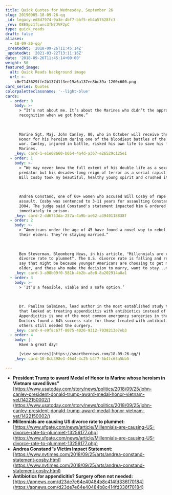 ```yaml
---
title: Quick Quotes for Wednesday, September 26
slug: 20190905-18-09-26-qq
_id: legacy-ed8d7974-9a3e-4bf7-bbf5-eb4a57628fc3
_rev: O8E8pz1fLwnc3fN7JVF2pC
type: quick_reads
draft: false
aliases:
  - 18-09-26-qq/
_createdAt: '2018-09-26T11:45:14Z'
_updatedAt: '2021-03-22T13:11:16Z'
date: '2018-09-26T11:45:14+00:00'
weight: 50
featured_image:
  alt: Quick Reads background image
  url: >-
    c0e7143629ffe2b137d1f3ee19a6a137ee8bc39a-1200x600.png
card_series: Quotes
colorpaletteclassname: '--light-blue'
cards:
  - order: 0
    body: >-
      > “It’s not about me. It’s about the Marines who didn’t the appropriate
      recognition when we got home.”  
        
        
        
      Marine Sgt. Maj. John Canley, 80, who in October will receive the Medal of
      Honor for his heroism during one of the bloodiest battles of the Vietnam
      war. Canley, injured in battle, risked his own life to save his fellow
      Marines.
    _key: card-1-e1e68660-b654-4a4d-a367-e26529c125e1
  - order: 1
    body: >-
      > “We may never know the full extent of his double life as a sexual
      predator but his decades-long reign of terror as a serial rapist is over….
      Bill Cosby took my beautiful, healthy young spirit and crushed it.”  
        
        
        
      Andrea Constand, one of 60+ women who accused Bill Cosby of rape or sexual
      assault. Cosby was sentenced to 3-11 years for assaulting Constand in
      2004. The judge said Constand's statement impacted him & ordered Cosby
      immediately to prison.
    _key: card-2-dd6753da-257a-4a9b-ae62-a3940118838f
  - order: 2
    body: >-
      > “Americans under the age of 45 have found a novel way to rebel against
      their elders: They’re staying married.”  
        
        
        
      Ben Steverman, Bloomberg News, in his article, "Millennials are causing US
      divorce rate to plummet". The U.S. divorce rate is falling and researchers
      say that might be because younger Americans are choosing to get married
      older, and those who make the decision to marry, want to stay...married.
    _key: card-3-a98b09f0-581b-4b2b-a8e8-8a202914a8a1
  - order: 3
    body: >-
      > ‘It’s a feasible, viable and a safe option.’  
        
        
        
      Dr. Paulina Salminen, lead author in the most established study to date
      that looked at treating appendicitis with antibiotics instead of surgery.
      Appendicitis is one of the most common emergency surgeries in the world.
      Doctors found a 64% success rate for those treated with antibiotics;
      others still needed the surgery.
    _key: card-4-e9f8c67f-8075-4026-9312-7038213e7eb3
  - order: 4
    body: |-
      Have a great day!

      [view sources](https://smarthernews.com/18-09-26-qq/)
    _key: card-10-0cb398e3-46d4-4c25-b4f7-5b4fc63a5bb5

---
```

* **President Trump to award Medal of Honor to Marine whose heroism in Vietnam saved lives”**  
[https://www.usatoday.com/story/news/politics/2018/09/25/john-canley-president-donald-trump-award-medal-honor-vietnam-vet/1422150002/](https://www.usatoday.com/story/news/politics/2018/09/25/john-canley-president-donald-trump-award-medal-honor-vietnam-vet/1422150002/)
* **Millennials are causing US divorce rate to plummet:**  
[https://www.sfgate.com/news/article/Millennials-are-causing-US-divorce-rate-to-plummet-13256177.php](https://www.sfgate.com/news/article/Millennials-are-causing-US-divorce-rate-to-plummet-13256177.php)
* **Andrea Constand”s Victim Impact Statement:**  
[https://www.nytimes.com/2018/09/25/arts/andrea-constand-statement-cosby.html](https://www.nytimes.com/2018/09/25/arts/andrea-constand-statement-cosby.html)
* **Antibiotics for appendicitis? Surgery often not needed:**  
[https://apnews.com/d23de7e64e40484b8c414fd336f70184](https://apnews.com/d23de7e64e40484b8c414fd336f70184)